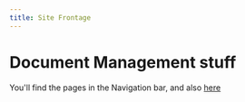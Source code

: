```yaml
---
title: Site Frontage
---
```


# Document Management stuff

You'll find the pages in the Navigation bar, and also [here](document-management)
